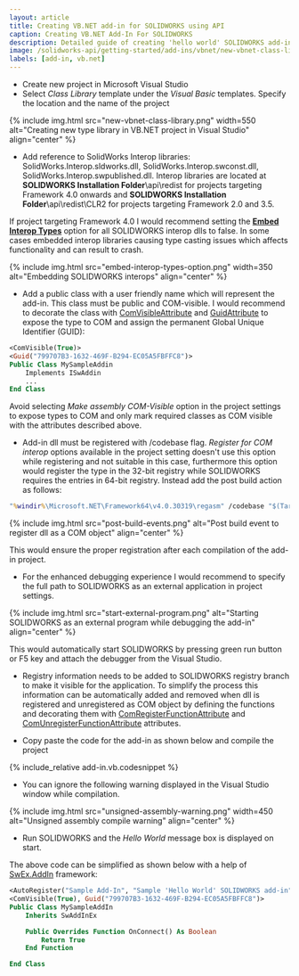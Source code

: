 ```yaml
---
layout: article
title: Creating VB.NET add-in for SOLIDWORKS using API
caption: Creating VB.NET Add-In For SOLIDWORKS
description: Detailed guide of creating 'hello world' SOLIDWORKS add-in from scratch using VB.NET
image: /solidworks-api/getting-started/add-ins/vbnet/new-vbnet-class-library.png
labels: [add-in, vb.net]
---
```

* Create new project in Microsoft Visual Studio
* Select *Class Library* template under the *Visual Basic* templates. Specify the location and the name of the project

{% include img.html src="new-vbnet-class-library.png" width=550 alt="Creating new type library in VB.NET project in Visual Studio" align="center" %}

* Add reference to SolidWorks Interop libraries: SolidWorks.Interop.sldworks.dll, SolidWorks.Interop.swconst.dll, SolidWorks.Interop.swpublished.dll. Interop libraries are located at **SOLIDWORKS Installation Folder**\api\redist for projects targeting Framework 4.0 onwards and **SOLIDWORKS Installation Folder**\api\redist\CLR2 for projects targeting Framework 2.0 and 3.5.

If project targeting Framework 4.0 I would recommend setting the **[Embed Interop Types](https://docs.microsoft.com/en-us/dotnet/framework/interop/type-equivalence-and-embedded-interop-types)** option for all SOLIDWORKS interop dlls to false. In some cases embedded interop libraries causing type casting issues which affects functionality and can result to crash.

{% include img.html src="embed-interop-types-option.png" width=350 alt="Embedding SOLIDWORKS interops" align="center" %}

* Add a public class with a user friendly name which will represent the add-in. This class must be public and COM-visible. I would recommend to decorate the class with [ComVisibleAttribute](https://docs.microsoft.com/en-us/dotnet/api/system.runtime.interopservices.comvisibleattribute?view=netframework-4.7.2) and [GuidAttribute](https://docs.microsoft.com/en-gb/dotnet/api/system.runtime.interopservices.guidattribute?view=netframework-4.7.2) to expose the type to COM and assign the permanent Global Unique Identifier (GUID):

~~~ vb
<ComVisible(True)>
<Guid("799707B3-1632-469F-B294-EC05A5FBFFC8")>
Public Class MySampleAddin
	Implements ISwAddin
    ...
End Class
~~~

Avoid selecting *Make assembly COM-Visible* option in the project settings to expose types to COM and only mark required classes as COM visible with the attributes described above.

* Add-in dll must be registered with /codebase flag. *Register for COM interop* options available in the project setting doesn't use this option while registering and not suitable in this case, furthermore this option would register the type in the 32-bit registry while SOLIDWORKS requires the entries in 64-bit registry. Instead add the post build action as follows:

~~~ bat
"%windir%\Microsoft.NET\Framework64\v4.0.30319\regasm" /codebase "$(TargetPath)"
~~~

{% include img.html src="post-build-events.png" alt="Post build event to register dll as a COM object" align="center" %}

This would ensure the proper registration after each compilation of the add-in project.

* For the enhanced debugging experience I would recommend to specify the full path to SOLIDWORKS as an external application in project settings.

{% include img.html src="start-external-program.png" alt="Starting SOLIDWORKS as an external program while debugging the add-in" align="center" %}

This would automatically start SOLIDWORKS by pressing green run button or F5 key and attach the debugger from the Visual Studio.

* Registry information needs to be added to SOLIDWORKS registry branch to make it visible for the application. To simplify the process this information can be automatically added and removed when dll is registered and unregistered as COM object by defining the functions and decorating them with [ComRegisterFunctionAttribute](https://docs.microsoft.com/en-us/dotnet/api/system.runtime.interopservices.comregisterfunctionattribute?view=netframework-4.7.2) and [ComUnregisterFunctionAttribute](https://docs.microsoft.com/en-us/dotnet/api/system.runtime.interopservices.comunregisterfunctionattribute?view=netframework-4.7.2) attributes.

* Copy paste the code for the add-in as shown below and compile the project

{% include_relative add-in.vb.codesnippet %}

* You can ignore the following warning displayed in the Visual Studio window while compilation.

{% include img.html src="unsigned-assembly-warning.png" width=450 alt="Unsigned assembly compile warning" align="center" %}

* Run SOLIDWORKS and the *Hello World* message box is displayed on start.

The above code can be simplified as shown below with a help of [SwEx.AddIn](/labs/solidworks/swex/add-in/) framework:

~~~ vb
<AutoRegister("Sample Add-In", "Sample 'Hello World' SOLIDWORKS add-in", True)>
<ComVisible(True), Guid("799707B3-1632-469F-B294-EC05A5FBFFC8")>
Public Class MySampleAddIn
    Inherits SwAddInEx

    Public Overrides Function OnConnect() As Boolean
        Return True
    End Function

End Class
~~~